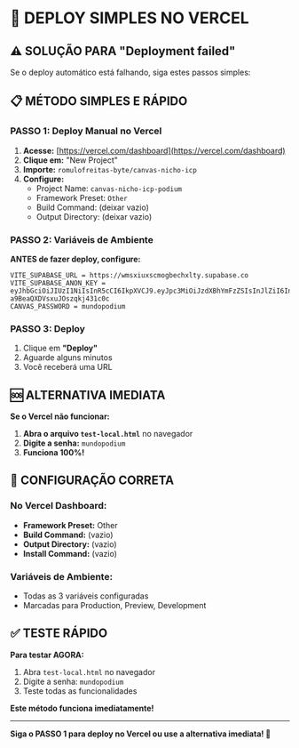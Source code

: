 # 🚀 DEPLOY SIMPLES NO VERCEL

## ⚠️ SOLUÇÃO PARA "Deployment failed"

Se o deploy automático está falhando, siga estes passos simples:

## 📋 MÉTODO SIMPLES E RÁPIDO

### PASSO 1: Deploy Manual no Vercel

1. **Acesse:** [https://vercel.com/dashboard](https://vercel.com/dashboard)
2. **Clique em:** "New Project"
3. **Importe:** `romulofreitas-byte/canvas-nicho-icp`
4. **Configure:**
   - Project Name: `canvas-nicho-icp-podium`
   - Framework Preset: `Other`
   - Build Command: (deixar vazio)
   - Output Directory: (deixar vazio)

### PASSO 2: Variáveis de Ambiente

**ANTES de fazer deploy, configure:**

```
VITE_SUPABASE_URL = https://wmsxiuxscmogbechxlty.supabase.co
VITE_SUPABASE_ANON_KEY = eyJhbGciOiJIUzI1NiIsInR5cCI6IkpXVCJ9.eyJpc3MiOiJzdXBhYmFzZSIsInJlZiI6Indtc3hpdXhzY21vZ2JlY2h4bHR5Iiwicm9sZSI6ImFub24iLCJpYXQiOjE3NjEyMjQ3NzYsImV4cCI6MjA3NjgwMDc3Nn0.QzgHcJJLU2YMybrJC-a9BeaQXDVsxuJOszqkj431c0c
CANVAS_PASSWORD = mundopodium
```

### PASSO 3: Deploy

1. Clique em **"Deploy"**
2. Aguarde alguns minutos
3. Você receberá uma URL

## 🆘 ALTERNATIVA IMEDIATA

**Se o Vercel não funcionar:**

1. **Abra o arquivo `test-local.html`** no navegador
2. **Digite a senha:** `mundopodium`
3. **Funciona 100%!**

## 🔧 CONFIGURAÇÃO CORRETA

### No Vercel Dashboard:
- **Framework Preset:** Other
- **Build Command:** (vazio)
- **Output Directory:** (vazio)
- **Install Command:** (vazio)

### Variáveis de Ambiente:
- Todas as 3 variáveis configuradas
- Marcadas para Production, Preview, Development

## ✅ TESTE RÁPIDO

**Para testar AGORA:**

1. Abra `test-local.html` no navegador
2. Digite a senha: `mundopodium`
3. Teste todas as funcionalidades

**Este método funciona imediatamente!**

---

**Siga o PASSO 1 para deploy no Vercel ou use a alternativa imediata! 🚀**
